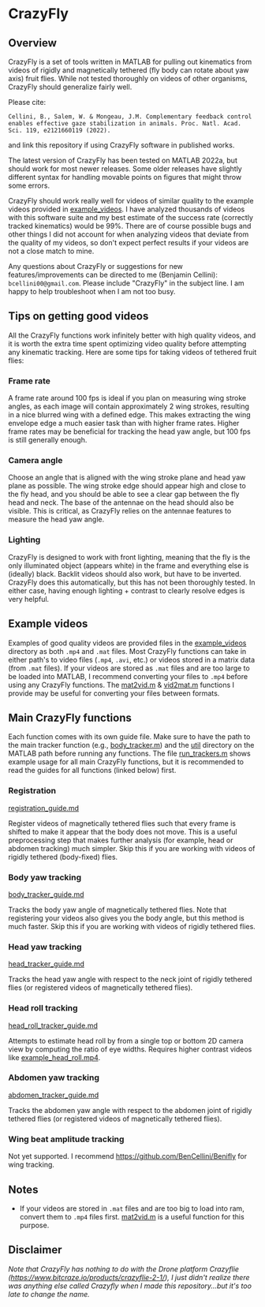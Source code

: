 # CrazyFly

## Overview

CrazyFly is a set of tools written in MATLAB for pulling out kinematics from videos of rigidly and magnetically tethered  (fly body can rotate about yaw axis) fruit flies. While not tested thoroughly on videos of other organisms, CrazyFly should generalize fairly well.

Please cite:

    Cellini, B., Salem, W. & Mongeau, J.M. Complementary feedback control enables effective gaze stabilization in animals. Proc. Natl. Acad. Sci. 119, e2121660119 (2022).

and link this repository if using CrazyFly software in published works.

The latest version of CrazyFly has been tested on MATLAB 2022a, but should work for most newer releases. Some older releases have slightly different syntax for handling movable points on figures that might throw some errors.

CrazyFly should work really well for videos of similar quality to the example videos provided in [example_videos](example_videos). I have analyzed thousands of videos with this software suite and my best estimate of the success rate (correctly tracked kinematics) would be 99%. There are of course possible bugs and other things I did not account for when analyzing videos that deviate from the quality of my videos, so don't expect perfect results if your videos are not a close match to mine.

Any questions about CrazyFly or suggestions for new features/improvements can be directed to me (Benjamin Cellini): `bcellini00@gmail.com`. Please include "CrazyFly" in the subject line. I am happy to help troubleshoot when I am not too busy.

## Tips on getting good videos
All the CrazyFly functions work infinitely better with high quality videos, and it is worth the extra time spent optimizing video quality before attempting any kinematic tracking. Here are some tips for taking videos of tethered fruit flies:

### Frame rate

A frame rate around 100 fps is ideal if you plan on measuring wing stroke angles, as each image will contain approximately 2 wing strokes, resulting in a nice blurred wing with a defined edge. This makes extracting the wing envelope edge a much easier task than with higher frame rates. Higher frame rates may be beneficial for tracking the head yaw angle, but 100 fps is still generally enough.

### Camera angle

Choose an angle that is aligned with the wing stroke plane and head yaw plane as possible. The wing stroke edge should appear high and close to the fly head, and you should be able to see a clear gap between the fly head and neck. The base of the antennae on the head should also be visible. This is critical, as CrazyFly relies on the antennae features to measure the head yaw angle.

### Lighting
CrazyFly is designed to work with front lighting, meaning that the fly is the only illuminated object (appears white) in the frame and everything else is (ideally) black. Backlit videos should also work, but have to be inverted. CrazyFly does this automatically, but this has not been thoroughly tested. In either case, having enough lighting + contrast to clearly resolve edges is very helpful.

## Example videos

Examples of good quality videos are provided files in the [example_videos](example_videos) directory as both `.mp4` and `.mat` files. Most CrazyFly functions can take in either path's to video files (`.mp4`, `.avi`, etc.) or videos stored in a matrix data (from `.mat` files). If your videos are stored as `.mat` files and are too large to be loaded into MATLAB, I recommend converting your files to `.mp4` before using any CrazyFly functions.
The [mat2vid.m](util/mat2vid.m) &  [vid2mat.m](util/vid2mat.m) functions I provide may be useful for converting your files between formats.

## Main CrazyFly functions
Each function comes with its own guide file. Make sure to have the path to the main tracker function (e.g., [body_tracker.m](body_tracker/body_tracker.m)) and the [util](util) directory  on the MATLAB path before running any functions. The file [run_trackers.m](run_trackers.m) shows example usage for all main CrazyFly functions, but it is recommended to read the guides for all functions (linked below) first.

### Registration

 [registration_guide.md](registration/registration_guide.md)

 Register videos of magnetically tethered flies such that every frame is shifted to make it appear that the body does not move. This is a useful preprocessing step that makes further analysis (for example, head or abdomen tracking) much simpler. Skip this if you are working with videos of rigidly tethered (body-fixed) flies.

### Body yaw tracking

[body_tracker_guide.md](body_tracker/body_tracker_guide.md)

Tracks the body yaw angle of magnetically tethered flies. Note that registering your videos also gives you the body angle, but this method is much faster. Skip this if you are working with videos of rigidly tethered flies.

### Head yaw tracking

[head_tracker_guide.md](head_tracker/head_tracker_guide.md)

Tracks the head yaw angle with respect to the neck joint of rigidly tethered flies (or registered videos of magnetically tethered flies).

### Head roll tracking

[head_roll_tracker_guide.md](head_tracker/head_roll_tracker_guide.md)

Attempts to estimate head roll by from a single top or bottom 2D camera view by computing the ratio of eye widths. Requires higher contrast videos like [example_head_roll.mp4](example_videos/example_head_roll.mp4).


### Abdomen yaw tracking

[abdomen_tracker_guide.md](abdomen_tracker/abdomen_tracker_guide.md)

Tracks the abdomen yaw angle with respect to the abdomen joint of rigidly tethered flies (or registered videos of magnetically tethered flies).

### Wing beat amplitude tracking

Not yet supported. I recommend https://github.com/BenCellini/Benifly for wing tracking.

## Notes

* If your videos are stored in `.mat` files and are too big to load into ram, convert them to `.mp4` files first. [mat2vid.m](util/mat2vid.m) is a useful function for this purpose.

## Disclaimer
*Note that CrazyFly has nothing to do with the Drone platform Crazyflie (https://www.bitcraze.io/products/crazyflie-2-1/), I just didn't realize there was anything else called Crazyfly when I made this repository...but it's too late to change the name.*